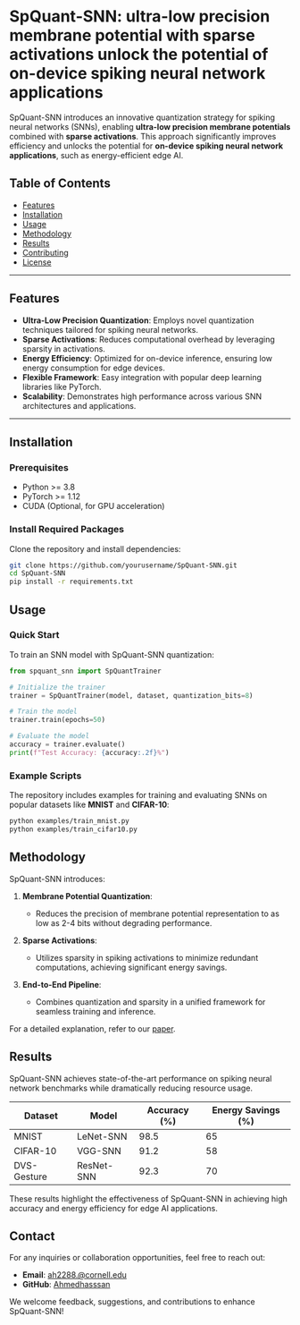 # SpQuant-SNN: ultra-low precision membrane potential with sparse activations unlock the potential of on-device spiking neural network applications

SpQuant-SNN introduces an innovative quantization strategy for spiking neural networks (SNNs), enabling **ultra-low precision membrane potentials** combined with **sparse activations**. This approach significantly improves efficiency and unlocks the potential for **on-device spiking neural network applications**, such as energy-efficient edge AI.

## Table of Contents
- [Features](#features)
- [Installation](#installation)
- [Usage](#usage)
- [Methodology](#methodology)
- [Results](#results)
- [Contributing](#contributing)
- [License](#license)

---

## Features
- **Ultra-Low Precision Quantization**: Employs novel quantization techniques tailored for spiking neural networks.
- **Sparse Activations**: Reduces computational overhead by leveraging sparsity in activations.
- **Energy Efficiency**: Optimized for on-device inference, ensuring low energy consumption for edge devices.
- **Flexible Framework**: Easy integration with popular deep learning libraries like PyTorch.
- **Scalability**: Demonstrates high performance across various SNN architectures and applications.

---

## Installation

### Prerequisites
- Python >= 3.8
- PyTorch >= 1.12
- CUDA (Optional, for GPU acceleration)

### Install Required Packages
Clone the repository and install dependencies:

```bash
git clone https://github.com/yourusername/SpQuant-SNN.git
cd SpQuant-SNN
pip install -r requirements.txt
```

## Usage

### Quick Start
To train an SNN model with SpQuant-SNN quantization:

```python
from spquant_snn import SpQuantTrainer

# Initialize the trainer
trainer = SpQuantTrainer(model, dataset, quantization_bits=8)

# Train the model
trainer.train(epochs=50)

# Evaluate the model
accuracy = trainer.evaluate()
print(f"Test Accuracy: {accuracy:.2f}%")
```

### Example Scripts
The repository includes examples for training and evaluating SNNs on popular datasets like **MNIST** and **CIFAR-10**:

```bash
python examples/train_mnist.py
python examples/train_cifar10.py
```

## Methodology

SpQuant-SNN introduces:

1. **Membrane Potential Quantization**:
   - Reduces the precision of membrane potential representation to as low as 2-4 bits without degrading performance.

2. **Sparse Activations**:
   - Utilizes sparsity in spiking activations to minimize redundant computations, achieving significant energy savings.

3. **End-to-End Pipeline**:
   - Combines quantization and sparsity in a unified framework for seamless training and inference.

For a detailed explanation, refer to our [paper](link-to-paper).

## Results

SpQuant-SNN achieves state-of-the-art performance on spiking neural network benchmarks while dramatically reducing resource usage.

| **Dataset**  | **Model**    | **Accuracy (%)** | **Energy Savings (%)** |
|--------------|--------------|------------------|------------------------|
| MNIST        | LeNet-SNN    | 98.5             | 65                     |
| CIFAR-10     | VGG-SNN      | 91.2             | 58                     |
| DVS-Gesture  | ResNet-SNN   | 92.3             | 70                     |

These results highlight the effectiveness of SpQuant-SNN in achieving high accuracy and energy efficiency for edge AI applications.

## Contact

For any inquiries or collaboration opportunities, feel free to reach out:

- **Email**: [ah2288.@cornell.edu](mailto:ah2288@cornell.edu)
- **GitHub**: [Ahmedhasssan]([https://github.com/Ahmedhasssan])

We welcome feedback, suggestions, and contributions to enhance SpQuant-SNN!

